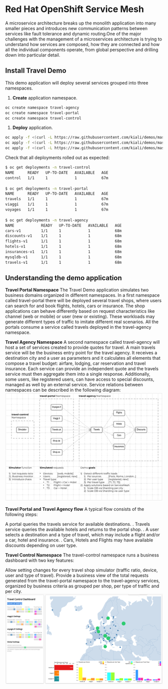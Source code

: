 # Red Hat OpenShift Service Mesh
A microservice architecture breaks up the monolith application into many smaller pieces and introduces new communication patterns between services like fault tolerance and dynamic routing.One of the major challenges with the management of a microservices architecture is trying to understand how services are composed, how they are connected and how all the individual components operate, from global perspective and drilling down into particular detail.

## Install Travel Demo
This demo application will deploy several services grouped into three namespaces.

1. **Create** application namespace.
```bash
oc create namespace travel-agency
oc create namespace travel-portal
oc create namespace travel-control
```
1. **Deploy** application.
```bash
oc apply -f <(curl -L https://raw.githubusercontent.com/kiali/demos/master/travels/travel_agency.yaml) -n travel-agency
oc apply -f <(curl -L https://raw.githubusercontent.com/kiali/demos/master/travels/travel_portal.yaml) -n travel-portal
oc apply -f <(curl -L https://raw.githubusercontent.com/kiali/demos/master/travels/travel_control.yaml) -n travel-control
```
Check that all deployments rolled out as expected:
```bash
$ oc get deployments -n travel-control
NAME      READY   UP-TO-DATE   AVAILABLE   AGE
control   1/1     1            1           67m

$ oc get deployments -n travel-portal
NAME      READY   UP-TO-DATE   AVAILABLE   AGE
travels   1/1     1            1           67m
viaggi    1/1     1            1           67m
voyages   1/1     1            1           67m

$ oc get deployments -n travel-agency
NAME            READY   UP-TO-DATE   AVAILABLE   AGE
cars-v1         1/1     1            1           68m
discounts-v1    1/1     1            1           68m
flights-v1      1/1     1            1           68m
hotels-v1       1/1     1            1           68m
insurances-v1   1/1     1            1           68m
mysqldb-v1      1/1     1            1           68m
travels-v1      1/1     1            1           68m

```
## Understanding the demo application
**Travel Portal Namespace**
The Travel Demo application simulates two business domains organized in different namespaces.
In a first namespace called travel-portal there will be deployed several travel shops, where users can search for and book flights, hotels, cars or insurance.
The shop applications can behave differently based on request characteristics like channel (web or mobile) or user (new or existing).
These workloads may generate different types of traffic to imitate different real scenarios.
All the portals consume a service called travels deployed in the travel-agency namespace.

**Travel Agency Namespace**
A second namespace called travel-agency will host a set of services created to provide quotes for travel.
A main travels service will be the business entry point for the travel agency. It receives a destination city and a user as parameters and it calculates all elements that compose a travel budget: airfare, lodging, car reservation and travel insurance.
Each service can provide an independent quote and the travels service must then aggregate them into a single response.
Additionally, some users, like registered users, can have access to special discounts, managed as well by an external service.
Service relations between namespaces can be described in the following diagram:
![Demo Diagram](./images/travels-demo-design.png)

**Travel Portal and Travel Agency flow**
A typical flow consists of the following steps:

A portal queries the travels service for available destinations. . Travels service queries the available hotels and returns to the portal shop. . A user selects a destination and a type of travel, which may include a flight and/or a car, hotel and insurance. . Cars, Hotels and Flights may have available discounts depending on user type.

**Travel Control Namespace**
The travel-control namespace runs a business dashboard with two key features:

Allow setting changes for every travel shop simulator (traffic ratio, device, user and type of travel).
Provide a business view of the total requests generated from the travel-portal namespace to the travel-agency services, organized by business criteria as grouped per shop, per type of traffic and per city.
![Travel Dashboard](./images/travels-dashboard.png)
